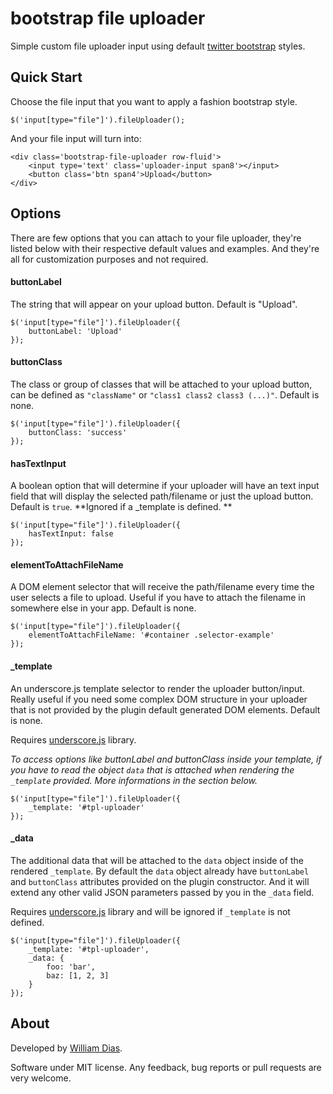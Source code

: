 bootstrap file uploader
=======================

Simple custom file uploader input using default [twitter bootstrap](http://getbootstrap.com/2.3.2/) styles.

## Quick Start

Choose the file input that you want to apply a fashion bootstrap style.

    $('input[type="file"]').fileUploader();

And your file input will turn into:

    <div class='bootstrap-file-uploader row-fluid'>
        <input type='text' class='uploader-input span8'></input>
        <button class='btn span4'>Upload</button>
    </div>

## Options

There are few options that you can attach to your file uploader, they're listed below with their respective default values and examples. And they're all for customization purposes and not required.

#### buttonLabel

The string that will appear on your upload button. Default is "Upload".
    
    $('input[type="file"]').fileUploader({
        buttonLabel: 'Upload'
    });

#### buttonClass

The class or group of classes that will be attached to your upload button, can be defined as `"className"` or `"class1 class2 class3 (...)"`. Default is none.

    $('input[type="file"]').fileUploader({
        buttonClass: 'success'
    });

#### hasTextInput

A boolean option that will determine if your uploader will have an text input field that will display the selected path/filename or just the upload button. Default is `true`. **Ignored if a _template is defined. **

    $('input[type="file"]').fileUploader({
        hasTextInput: false
    });

#### elementToAttachFileName

A DOM element selector that will receive the path/filename every time the user selects a file to upload. Useful if you have to attach the filename in somewhere else in your app. Default is none.

    $('input[type="file"]').fileUploader({
        elementToAttachFileName: '#container .selector-example'
    });

#### _template

An underscore.js template selector to render the uploader button/input. Really useful if you need some complex DOM structure in your uploader that is not provided by the plugin default generated DOM elements. Default is none.

Requires [underscore.js](http://underscorejs.org/) library. 

*To access options like buttonLabel and buttonClass inside your template, if you have to read the object `data` that is attached when rendering the `_template` provided. More informations in the section below.*

    $('input[type="file"]').fileUploader({
        _template: '#tpl-uploader'
    });

#### _data

The additional data that will be attached to the `data` object inside of the rendered `_template`. By default the `data` object already have `buttonLabel` and `buttonClass` attributes provided on the plugin constructor. And it will extend any other valid JSON parameters passed by you in the `_data` field.

Requires [underscore.js](http://underscorejs.org/) library and will be ignored if `_template` is not defined.

    $('input[type="file"]').fileUploader({
        _template: '#tpl-uploader',
        _data: {
            foo: 'bar',
            baz: [1, 2, 3] 
        }
    });

## About

Developed by [William Dias](http://twitter.com/diaswrd).

Software under MIT license. Any feedback, bug reports or pull requests are very welcome.
